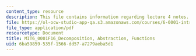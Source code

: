 ```yaml
---
content_type: resource
description: This file contains information regarding lecture 4 notes.
file: https://ol-ocw-studio-app-qa.s3.amazonaws.com/courses/6-0001-introduction-to-computer-science-and-programming-in-python-fall-2016/6ba59859535f1566dd57a7279aeba5d1_MIT6_0001F16_Lec4.pdf
file_type: application/pdf
resourcetype: Document
title: MIT6_0001F16_Decomposition, Abstraction, Functions
uid: 6ba59859-535f-1566-dd57-a7279aeba5d1
---
```

